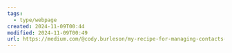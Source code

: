 ```yaml
---
tags:
  - type/webpage
created: 2024-11-09T00:44
modified: 2024-11-09T00:49
url: https://medium.com/@cody.burleson/my-recipe-for-managing-contacts-in-obsidian-a6156fe4787e
---
```


